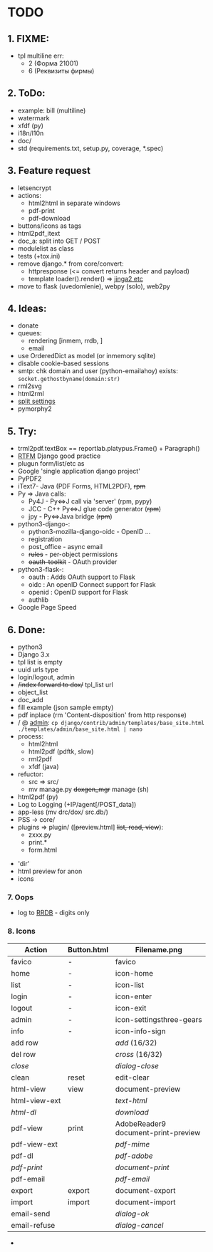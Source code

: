 # TODO

## 1. FIXME:
- tpl multiline err:
  - 2 (Форма 21001)
  - 6 (Реквизиты фирмы)

## 2. ToDo:
- example: bill (multiline)
- watermark
- xfdf (py)
- i18n/l10n
- doc/
- std (requirements.txt, setup.py, coverage, *.spec)

## 3. Feature request
- letsencrypt
- actions:
  - html2html in separate windows
  - pdf-print
  - pdf-download
- buttons/icons as tags
- html2pdf_itext
- doc_a: split into GET / POST
- modulelist as class
- tests (+tox.ini)
- remove django.* from core/convert:
  - httpresponse (<= convert returns header and payload)
  - template loader().render() => [jinga2 etc](https://wiki.python.org/moin/Templating)
- move to flask (uvedomlenie), webpy (solo), web2py

## 4. Ideas:
- donate
- queues:
  - rendering [inmem, rrdb, ]
  - email
- use OrderedDict as model (or inmemory sqlite)
- disable cookie-based sessions
- smtp: chk domain and user (python-emailahoy) exists: `socket.gethostbyname(domain:str)`
- rml2svg
- html2rml
- [split settings](https://github.com/sobolevn/django-split-settings)
- pymorphy2

## 5. Try:
- trml2pdf.textBox == reportlab.platypus.Frame() + Paragraph()
- [RTFM](https://www.toptal.com/django/django-top-10-mistakes) Django good practice
- plugun form/list/etc as <embed>
- Google 'single application django project'
- PyPDF2
- iText7- Java (PDF Forms, HTML2PDF), ~~rpm~~
- Py &rArr; Java calls:
  - Py4J - Py&hArr;J call via 'server' (rpm, pypy)
  - JCC - C++ Py&hArr;J glue code generator (~~rpm~~)
  - jpy - Py&hArr;Java bridge (~~rpm~~)
- python3-django-:
  - python3-mozilla-django-oidc - OpenID ...
  - registration
  - post_office - async email
  - ~~rules~~ - per-object permissions
  - ~~oauth-toolkit~~ - OAuth provider
- python3-flask-:
  - oauth : Adds OAuth support to Flask
  - oidc : An openID Connect support for Flask
  - openid : OpenID support for Flask
  - authlib
- Google Page Speed

## 6. Done:
+ python3
+ Django 3.x
+ tpl list is empty
+ uuid urls type
+ login/logout, admin
+ ~~/index forward to dox/~~ tpl_list url
+ object_list
+ doc_add
+ fill example (json sample empty)
+ pdf inplace (rm 'Content-disposition' from http response)
+ / @ [admin](https://docs.djangoproject.com/en/3.1/ref/contrib/admin/#overriding-admin-templates):
  `cp django/contrib/admin/templates/base_site.html ./templates/admin/base_site.html | nano`
+ process:
  + html2html
  + html2pdf (pdftk, slow)
  + rml2pdf
  + xfdf (java)
+ refuctor:
  + src &rArr; src/
  + mv manage.py ~~doxgen_mgr~~ manage (sh)
+ html2pdf (py)
+ Log to Logging (+IP/agent[/POST_data])
+ app-less (mv drc/dox/ src.db/)
+ PSS -> core/
+ plugins => plugin/ ([~~pre~~view.html] ~~list, read,  view~~):
  + zxxx.py
  + print.*
  + form.html
- 'dir'
- html preview for anon
- icons

### 7. Oops
- log to [RRDB](https://github.com/commx/python-rrdtool) - digits only

### 8. Icons

Action | Button.html | Filename.png
-------|-------------|-------------
favico | - |  favico
home | - | icon-home
list | - | icon-list
login | - | icon-enter
logout | - | icon-exit
admin | - | icon-settingsthree-gears
info | - | icon-info-sign
add row |  | *add* (16/32)
del row |  | *cross* (16/32)
*close* |  | *dialog-close*
clean | reset | edit-clear
html-view | view | document-preview
html-view-ext |  | *text-html*
*html-dl* |  | *download*
pdf-view | print | AdobeReader9<br/>document-print-preview
pdf-view-ext |  | *pdf-mime*
pdf-dl |  | *pdf-adobe*
*pdf-print* |  | *document-print*
pdf-email |  | *pdf-email*
export | export | document-export | 
import | import | document-import | 
email-send |  | *dialog-ok*
email-refuse |  | *dialog-cancel*

- 
